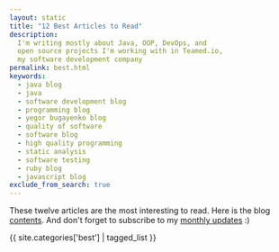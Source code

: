 ```yaml
---
layout: static
title: "12 Best Articles to Read"
description:
  I'm writing mostly about Java, OOP, DevOps, and
  open source projects I'm working with in Teamed.io,
  my software development company
permalink: best.html
keywords:
  - java blog
  - java
  - software development blog
  - programming blog
  - yegor bugayenko blog
  - quality of software
  - software blog
  - high quality programming
  - static analysis
  - software testing
  - ruby blog
  - javascript blog
exclude_from_search: true
---
```


These twelve articles are the most interesting to read.
Here is the blog [contents](/contents.html).
And don't forget to subscribe to my [monthly updates](/about-me.html) :)

{{ site.categories['best'] | tagged_list }}
